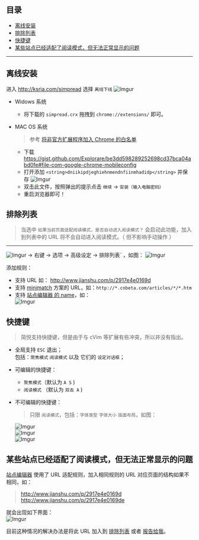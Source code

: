 目录
---
- [离线安装](https://github.com/Kenshin/simpread/wiki/入门指南（-操作指引-）#离线安装)
- [排除列表](https://github.com/Kenshin/simpread/wiki/入门指南（-操作指引-）#排除列表)
- [快捷键](https://github.com/Kenshin/simpread/wiki/入门指南（-操作指引-）#快捷键)
- [某些站点已经适配了阅读模式，但无法正常显示的问题](https://github.com/Kenshin/simpread/wiki/%E5%85%A5%E9%97%A8%E6%8C%87%E5%8D%97%EF%BC%88-%E6%93%8D%E4%BD%9C%E6%8C%87%E5%BC%95-%EF%BC%89#%E6%9F%90%E4%BA%9B%E7%AB%99%E7%82%B9%E5%B7%B2%E7%BB%8F%E9%80%82%E9%85%8D%E4%BA%86%E9%98%85%E8%AF%BB%E6%A8%A1%E5%BC%8F%E4%BD%86%E6%97%A0%E6%B3%95%E6%AD%A3%E5%B8%B8%E6%98%BE%E7%A4%BA%E7%9A%84%E9%97%AE%E9%A2%98)

***

离线安装
---

进入 http://ksria.com/simpread 选择 `离线下线`
![Imgur](http://i.imgur.com/ocmtcSpl.png)

- Widows 系统
  - 将下载的 `simpread.crx` 拖拽到  `chrome://extensions/` 即可。

- MAC OS 系统
  > 参考 [将非官方扩展程序加入 Chrome 的白名单](https://hencolle.com/2016/10/16/baidu_exporter/)
  - 下载 https://gist.github.com/Explorare/be3dd598289252698cd37bca04abd0fe#file-com-google-chrome-mobileconfig
  - 打开添加 `<string>dniikipdjeghiehnmendnfiinmhadidp</string>` 并保存
    ![Imgur](http://i.imgur.com/QozEOJGl.png)
  - 双击此文件，按照弹出的提示点击 `继续` → `安装（输入电脑密码）`
  - 重启浏览器即可！

排除列表
---

> 当选中 `如果当前页面适配阅读模式，是否自动进入阅读模式？` 会启动此功能，加入到列表中的 URL 将不会自动进入阅读模式。（ 但不影响手动操作 ）
---
![Imgur](http://i.imgur.com/dyROEBi.png) → 右键 → 选项 → 高级设定 → 排除列表` ，如图：
![Imgur](http://i.imgur.com/CdoZOkUl.png)

添加规则：
- 支持 URL 如： http://www.jianshu.com/p/2917e4e0169d
- 支持 [minimatch](https://github.com/isaacs/minimatch) 方案的 URL，如：`http://*.cnbeta.com/articles/*/*.htm`
- 支持 [站点编辑器 的 name](https://github.com/Kenshin/simpread/wiki/站点编辑器#对应字段)，如：  
![Imgur](http://i.imgur.com/IFc5kAEl.png) 

快捷键
---
> 简悦支持快捷键，但是由于与 cVim 等扩展有些冲突，所以并没有指出。

- 全局支持 `ESC` 退出；  
  包括：`聚焦模式` `阅读模式` 以及 它们的 `设定对话框`；

- 可编辑的快捷键：
   - `聚焦模式`（默认为 `A S` ) 
   - `阅读模式` （默认为 `双击 A` ) 

- 不可编辑的快捷键：
  > 只限 `阅读模式`，包括：`字体类型` `字体大小` `版面布局`，如图：  
  
  ![Imgur](http://i.imgur.com/KgIhnoVl.png)  
  ![Imgur](http://i.imgur.com/Y7vCUFll.png)  
  ![Imgur](http://i.imgur.com/ebbvkIDl.png) 

某些站点已经适配了阅读模式，但无法正常显示的问题
---

[站点编辑器](https://github.com/Kenshin/simpread/wiki/站点编辑器) 使用了 URL 适配规则，加入相同规则的 URL 对应页面的结构如果不相同，如：  

> http://www.jianshu.com/p/2917e4e0169d  
> http://www.jianshu.com/p/2917e4e0169de

就会出现如下界面：  
![Imgur](http://i.imgur.com/jckXO4yl.png)

目前这种情况的解决办法是将此 URL 加入到 [排除列表](https://github.com/Kenshin/simpread/wiki/入门指南（-操作指引-）#排除列表) 或者 [报告给我](https://github.com/Kenshin/simpread/issues/new)。

